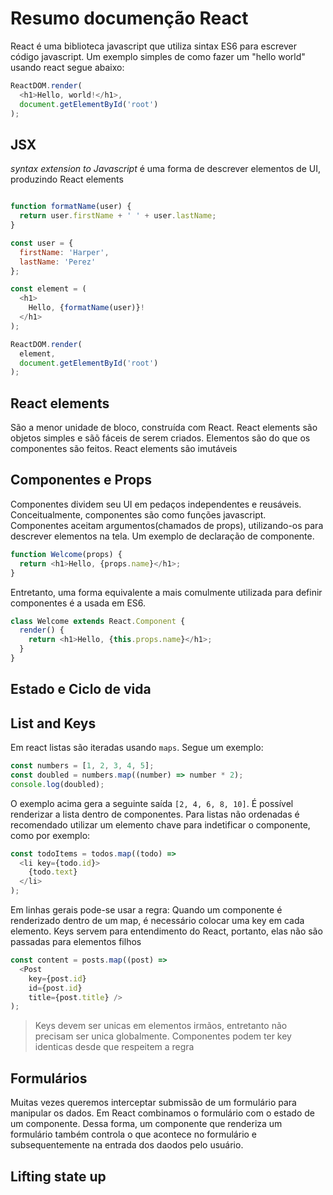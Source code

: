 #  Resumo documenção React

React é uma biblioteca javascript que utiliza sintax ES6 para escrever código javascript. Um exemplo simples de como fazer um "hello world" usando react segue abaixo:

```javascript
ReactDOM.render(
  <h1>Hello, world!</h1>,
  document.getElementById('root')
);

```
## JSX

_syntax extension to Javascript_ é uma forma de descrever elementos de UI, produzindo React elements

```javascript

function formatName(user) {
  return user.firstName + ' ' + user.lastName;
}

const user = {
  firstName: 'Harper',
  lastName: 'Perez'
};

const element = (
  <h1>
    Hello, {formatName(user)}!
  </h1>
);

ReactDOM.render(
  element,
  document.getElementById('root')
);

```

## React elements

São a menor unidade de bloco, construída com React. React elements são objetos simples e sãõ fáceis de serem criados. Elementos são do que os componentes são feitos.
React elements são imutáveis

## Componentes e Props

Componentes dividem seu UI em pedaços independentes e reusáveis. Conceitualmente, componentes são como funções javascript. Componentes aceitam argumentos(chamados de props), utilizando-os para descrever elementos na tela. Um exemplo de declaração de componente.

```javascript
function Welcome(props) {
  return <h1>Hello, {props.name}</h1>;
}
```
Entretanto, uma forma equivalente a mais comulmente utilizada para definir componentes é a usada em ES6.

```javascript
class Welcome extends React.Component {
  render() {
    return <h1>Hello, {this.props.name}</h1>;
  }
}
```

## Estado e Ciclo de vida



## List and Keys

Em react listas são iteradas usando `maps`. Segue um exemplo:

```javascript
const numbers = [1, 2, 3, 4, 5];
const doubled = numbers.map((number) => number * 2);
console.log(doubled);
```

O exemplo acima gera a seguinte saída `[2, 4, 6, 8, 10]`.
É possível renderizar a lista dentro de componentes. Para listas não ordenadas é recomendado
utilizar um elemento chave para indetificar o componente, como por exemplo:

```javascript
const todoItems = todos.map((todo) =>
  <li key={todo.id}>
    {todo.text}
  </li>
);
```

Em linhas gerais pode-se usar a regra: Quando um componente é renderizado dentro de um map, é necessário colocar uma key em cada elemento.
Keys servem para entendimento do React, portanto, elas não são passadas
para elementos filhos

```javascript
const content = posts.map((post) =>
  <Post
    key={post.id}
    id={post.id}
    title={post.title} />
);
```

> Keys devem ser unicas em elementos irmãos, entretanto não precisam ser unica globalmente. Componentes podem ter key identicas desde que 
> respeitem a regra

## Formulários

Muitas vezes queremos interceptar submissão de um formulário para manipular os dados. Em React combinamos o formulário com o estado de um componente. Dessa forma, um componente que renderiza um formulário também controla o que acontece no formulário e subsequentemente na entrada dos daodos pelo usuário.

## Lifting state up